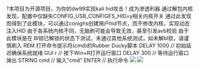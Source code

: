 ?本项目为开源项目，为你的dw99实现kali hid攻击！成为渗透利器
通过解包内核发现，配置中仅缺失CONFIG_USB_CONFIGFS_HID=y相关内核开关
通过此发现而得到了此模块，可以通过conighs创建用户hid节点，而不修改内核，实现动态注入HID
由于各系统内核不同，无脑刷可能会导致无效，甚至引发avb校验
由于此模块是在 Bl锁已解锁的状态下测试，未通过其他系统测试，如未解bl锁，请谨慎刷入
REM 打开命令提示符(cmd)的Rubber Ducky脚本
DELAY 1000         // 初始延迟确保系统就绪
GUI r              // 按下Win+R打开运行窗口
DELAY 300          // 等待运行窗口弹出
STRING cmd         // 输入"cmd"
ENTER              // 执行命令
![](https://github.com/key888qw/DW99-kali-HID/blob/main/images/Screenshot_20250729-120223.png)
![](https://github.com/key888qw/DW99-kali-HID/blob/main/images/kali.png)
